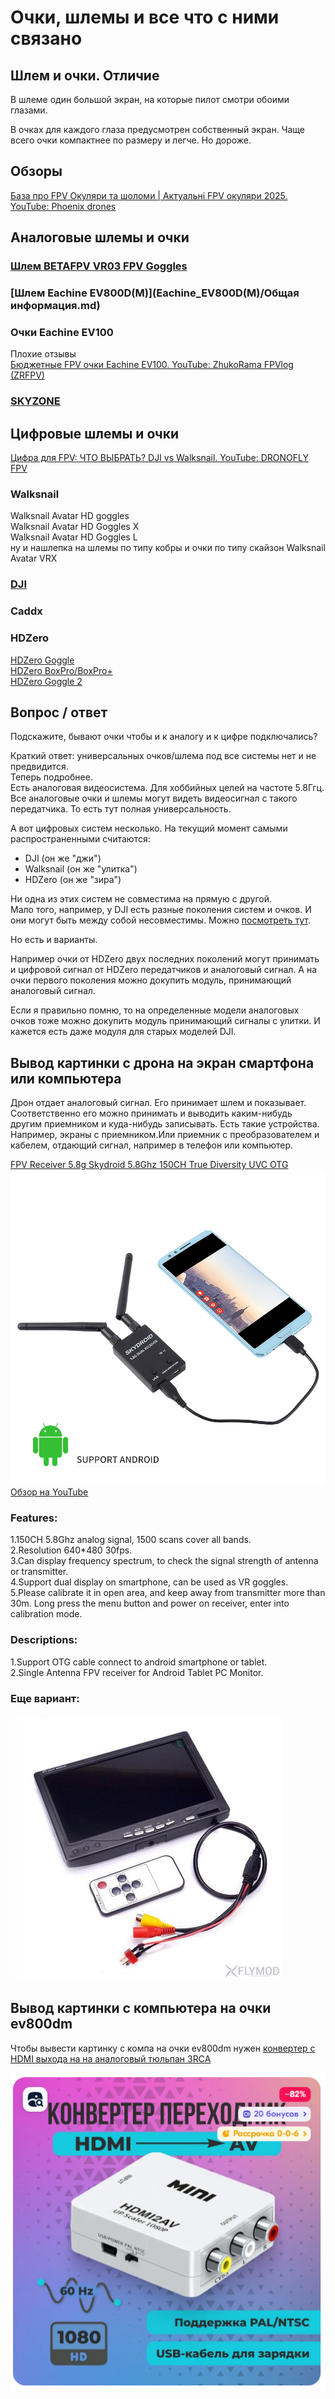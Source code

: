 # Очки, шлемы и все что с ними связано

## Шлем и очки. Отличие  
В шлеме один большой экран, на которые пилот смотри обоими глазами.  

В очках для каждого глаза предусмотрен собственный экран. Чаще всего очки компактнее по размеру и легче. Но дороже.  

## Обзоры
[База про FPV Окуляри та шоломи | Актуальні FPV окуляри 2025. YouTube: Phoenix drones](https://www.youtube.com/watch?v=IEnUclGKDZg)

## Аналоговые шлемы и очки

### [Шлем BETAFPV VR03 FPV Goggles](BETAFPV_VR03.md)

### [Шлем Eachine EV800D(M)](Eachine_EV800D(M)/Общая информация.md)

### Очки Eachine EV100
Плохие отзывы  
[Бюджетные FPV очки Eachine EV100. YouTube: ZhukoRama FPVlog (ZRFPV)](https://www.youtube.com/watch?v=_EjZs71E1_E)  

### [SKYZONE](./SKYZONE/Общее.md)  

## Цифровые шлемы  и очки

[Цифра для FPV: ЧТО ВЫБРАТЬ? DJI vs Walksnail. YouTube: DRONOFLY FPV](https://www.youtube.com/watch?v=Oeufcub_bmo)

### Walksnail 
Walksnail Avatar HD goggles  
Walksnail Avatar HD Goggles X  
Walksnail Avatar HD Goggles L  
ну и нашлепка на шлемы по типу кобры и очки по типу скайзон Walksnail Avatar VRX

### [DJI](./DJI/10_Общее.md)

### Caddx

### HDZero
[HDZero Goggle](https://www.hd-zero.com/product-page/hdzero-goggle)  
[HDZero BoxPro/BoxPro+](https://www.hd-zero.com/product-page/hdzero-boxpro-boxpro)  
[HDZero Goggle 2](https://www.hd-zero.com/product-page/hdzero-goggle-2)  

## Вопрос / ответ
Подскажите, бывают очки чтобы и к аналогу и к цифре подключались?

Краткий ответ: универсальных очков/шлема под все системы нет и не предвидится.   
Теперь подробнее.  
Есть аналоговая видеосистема. Для хоббийных целей на частоте 5.8Ггц.  
Все аналоговые очки и шлемы могут видеть видеосигнал с такого передатчика. То есть тут полная универсальность.

А вот цифровых систем несколько. На текущий момент самыми распространенными считаются:  
- DJI (он же "джи")  
- Walksnail (он же "улитка")  
- HDZero (он же "зира")  

Ни одна из этих систем не совместима на прямую с другой.  
Мало того, например, у DJI есть разные поколения систем и очков. И они могут быть между собой несовместимы. Можно [посмотреть тут](https://www.helicomicro.com/wp-content/uploads/2021/11/compatibilite-dji-casques-16x-scaled.jpg).

Но есть и варианты.

Например очки от HDZero двух последних поколений могут принимать и цифровой сигнал от HDZero передатчиков и аналоговый сигнал. А на очки первого поколения можно докупить модуль, принимающий аналоговый сигнал.

Если я правильно помню, то на определенные модели аналоговых очков тоже можно докупить модуль принимающий сигналы с улитки. И кажется есть даже модуля для старых моделей DJI.

## Вывод картинки с дрона на экран смартфона или компьютера
Дрон отдает аналоговый сигнал. Его принимает шлем и показывает.  
Соответственно его можно принимать и выводить каким-нибудь другим приемником и куда-нибудь записывать. 
Есть такие устройства. Например, экраны с приемником.Или приемник с преобразователем и кабелем, отдающий сигнал, например в телефон или компьютер.

[FPV Receiver 5.8g Skydroid 5.8Ghz 150CH True Diversity UVC OTG](https://vi.aliexpress.com/item/1005005930052108.html)   
![](FPV_AnalogReciever_SkyDroid.jpg)  
[Обзор на YouTube](https://www.youtube.com/watch?v=1mjfU31WLts)

### Features:    
1.150CH 5.8Ghz analog signal, 1500 scans cover all bands.  
2.Resolution 640*480 30fps.  
3.Can display frequency spectrum, to check the signal strength of antenna or transmitter.  
4.Support dual display on smartphone, can be used as VR goggles.  
5.Please calibrate it in open area, and keep away from transmitter more than 30m. Long press the menu button and power on receiver, enter into calibration mode.  
 
### Descriptions:  
1.Support OTG cable connect to android smartphone or tablet.  
2.Single Antenna FPV receiver for Android Tablet PC Monitor.  

### Еще вариант: 
![](AnalogVideoScreen.jpg)

## Вывод картинки с компьютера на очки ev800dm
Чтобы вывести картинку с компа на очки ev800dm нужен [конвертер с HDMI выхода на на аналоговый тюльпан 3RCA](https://ozon.ru/t/WPXWpAw)
 
![](HDMI_AV_Converter.png)